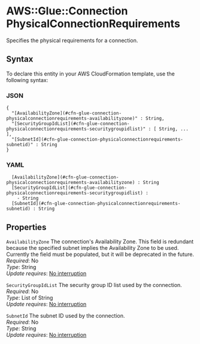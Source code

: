 # AWS::Glue::Connection PhysicalConnectionRequirements<a name="aws-properties-glue-connection-physicalconnectionrequirements"></a>

Specifies the physical requirements for a connection\.

## Syntax<a name="aws-properties-glue-connection-physicalconnectionrequirements-syntax"></a>

To declare this entity in your AWS CloudFormation template, use the following syntax:

### JSON<a name="aws-properties-glue-connection-physicalconnectionrequirements-syntax.json"></a>

```
{
  "[AvailabilityZone](#cfn-glue-connection-physicalconnectionrequirements-availabilityzone)" : String,
  "[SecurityGroupIdList](#cfn-glue-connection-physicalconnectionrequirements-securitygroupidlist)" : [ String, ... ],
  "[SubnetId](#cfn-glue-connection-physicalconnectionrequirements-subnetid)" : String
}
```

### YAML<a name="aws-properties-glue-connection-physicalconnectionrequirements-syntax.yaml"></a>

```
﻿  [AvailabilityZone](#cfn-glue-connection-physicalconnectionrequirements-availabilityzone) : String
﻿  [SecurityGroupIdList](#cfn-glue-connection-physicalconnectionrequirements-securitygroupidlist) : 
    - String
﻿  [SubnetId](#cfn-glue-connection-physicalconnectionrequirements-subnetid) : String
```

## Properties<a name="aws-properties-glue-connection-physicalconnectionrequirements-properties"></a>

`AvailabilityZone`  <a name="cfn-glue-connection-physicalconnectionrequirements-availabilityzone"></a>
The connection's Availability Zone\. This field is redundant because the specified subnet implies the Availability Zone to be used\. Currently the field must be populated, but it will be deprecated in the future\.  
*Required*: No  
*Type*: String  
*Update requires*: [No interruption](https://docs.aws.amazon.com/AWSCloudFormation/latest/UserGuide/using-cfn-updating-stacks-update-behaviors.html#update-no-interrupt)

`SecurityGroupIdList`  <a name="cfn-glue-connection-physicalconnectionrequirements-securitygroupidlist"></a>
The security group ID list used by the connection\.  
*Required*: No  
*Type*: List of String  
*Update requires*: [No interruption](https://docs.aws.amazon.com/AWSCloudFormation/latest/UserGuide/using-cfn-updating-stacks-update-behaviors.html#update-no-interrupt)

`SubnetId`  <a name="cfn-glue-connection-physicalconnectionrequirements-subnetid"></a>
The subnet ID used by the connection\.  
*Required*: No  
*Type*: String  
*Update requires*: [No interruption](https://docs.aws.amazon.com/AWSCloudFormation/latest/UserGuide/using-cfn-updating-stacks-update-behaviors.html#update-no-interrupt)